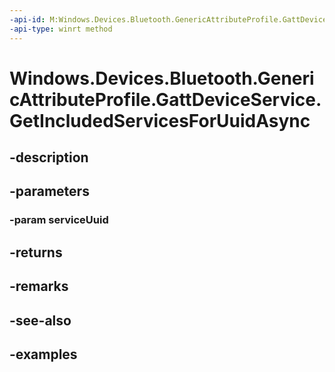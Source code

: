 ```yaml
---
-api-id: M:Windows.Devices.Bluetooth.GenericAttributeProfile.GattDeviceService.GetIncludedServicesForUuidAsync(System.Guid)
-api-type: winrt method
---
```


<!-- Method syntax.
public IAsyncOperation<GattDeviceServicesResult> GattDeviceService.GetIncludedServicesForUuidAsync(Guid serviceUuid)
-->

# Windows.Devices.Bluetooth.GenericAttributeProfile.GattDeviceService.GetIncludedServicesForUuidAsync

## -description

## -parameters

### -param serviceUuid

## -returns

## -remarks

## -see-also

## -examples

